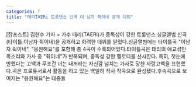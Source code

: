 ```yaml
---
categories: f
title: "태리TAERi 트롯댄스 신곡 이 남자 쥑이네 공개 데뷔"
---
```

[잡포스트] 김현수 기자 = 가수 태리(TAERi)가 중독성이 강한 트롯댄스 싱글앨범 신곡(타이틀:이남자 쥑이네)을 공개하고 화려한 데뷔를 알렸다.싱글앨범에는 타이틀곡 "이남자 쥑이네", "응원해요"를 포함해 총 4곡이 수록되어있다.타이틀곡은 태리의 애교섞인 목소리와 가사 중 "쥑이네"가 반복되며, 중독성 강한 멜로디를 선사한다. 특히, 첫눈에 반했다는 고백과 무조건 너는 내꺼라는 자신감 넘치는 가사로 당찬 사랑고백을 표현했다.곡은 프로듀서로서 활동을 하고 있는 백일하 작사·작곡으로 완성됐다.후속곡으로 보여지는 "응원해요"는 대중들